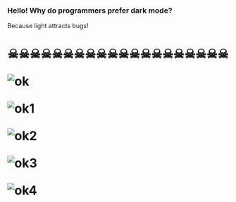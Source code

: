 ### Hello! Why do programmers prefer dark mode?

Because light attracts bugs! <h1> ☠☠☠☠☠☠☠☠☠☠☠☠☠☠☠☠☠☠☠☠


![ok](https://qph.cf2.quoracdn.net/main-qimg-9caca2bb7bc446ad3a963dc1325bf580-lq)

![ok1](https://media.tenor.com/9lOxocmq5XQAAAAM/crying-emoji-meme.gif)

![ok2](https://i.pinimg.com/originals/3a/0b/d5/3a0bd5282e55214ea8ee5c2e41e436f0.gif)

![ok3](https://media.tenor.com/Eom38hjydCsAAAAM/death-funny.gif)

![ok4](https://media.baamboozle.com/uploads/images/84156/1648827831_326114_gif-url.gif)



<!--
**FernandoFarron/FernandoFarron** is a ✨ _special_ ✨ repository because its `README.md` (this file) appears on your GitHub profile.

-->

